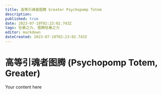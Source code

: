 ```yaml
---
title: 高等引魂者图腾 Greater Psychopomp Totem
description: 
published: true
date: 2023-07-19T02:23:02.743Z
tags: 狂暴之力, 图腾狂暴之力
editor: markdown
dateCreated: 2023-07-19T02:23:02.743Z
---
```


# 高等引魂者图腾 (Psychopomp Totem, Greater)
Your content here